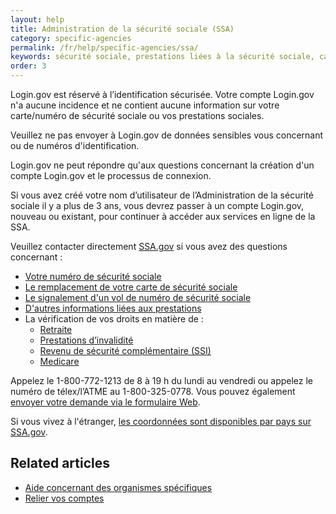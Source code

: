 ```yaml
---
layout: help
title: Administration de la sécurité sociale (SSA)
category: specific-agencies
permalink: /fr/help/specific-agencies/ssa/
keywords: sécurité sociale, prestations liées à la sécurité sociale, carte de sécurité sociale de remplacement, carte de sécurité sociale, SSA, remplacement de carte de sécurité sociale, relevé de sécurité sociale, remplacer une carte de sécurité sociale, nouvelle carte de sécurité sociale, nouvelle carte, carte de remplacement, relevé de sécurité sociale, compte de sécurité sociale, administration de la sécurité sociale, ssa.gov, j’ai besoin d’une nouvelle carte de sécurité sociale
order: 3
---
```

Login.gov est réservé à l’identification sécurisée. Votre compte Login.gov n'a aucune incidence et ne contient aucune information sur votre carte/numéro de sécurité sociale ou vos prestations sociales.

Veuillez ne pas envoyer à Login.gov de données sensibles vous concernant ou de numéros d'identification.

Login.gov ne peut répondre qu'aux questions concernant la création d'un compte Login.gov et le processus de connexion.

Si vous avez créé votre nom d’utilisateur de l’Administration de la sécurité sociale il y a plus de 3 ans, vous devrez passer à un compte Login.gov, nouveau ou existant, pour continuer à accéder aux services en ligne de la SSA.

Veuillez contacter directement [SSA.gov](https://www.ssa.gov/) si vous avez des questions concernant :

* [Votre numéro de sécurité sociale](https://www.ssa.gov/employer/ssnv.htm)
* [Le remplacement de votre carte de sécurité sociale](https://www.ssa.gov/number-card/replace-card)
* [Le signalement d'un vol de numéro de sécurité sociale](https://www.ssa.gov/number-card/report-stolen-number)
* [D'autres informations liées aux prestations](https://faq.ssa.gov/en-US/)
* La vérification de vos droits en matière de :
  * [Retraite](https://www.ssa.gov/retirement)
  * [Prestations d’invalidité](https://www.ssa.gov/benefits/disability/)
  * [Revenu de sécurité complémentaire (SSI)](https://www.ssa.gov/ssi)
  * [Medicare](https://www.ssa.gov/medicare)

Appelez le 1-800-772-1213 de 8 à 19 h du lundi au vendredi ou appelez le numéro de télex/l’ATME au 1-800-325-0778. Vous pouvez également [envoyer votre demande via le formulaire Web](https://secure.ssa.gov/emailus/).

Si vous vivez à l'étranger, [les coordonnées sont disponibles par pays sur SSA.gov](https://www.ssa.gov/foreign/).

## Related articles

* [Aide concernant des organismes spécifiques](/fr/help/specific-agencies/overview/)
* [Relier vos comptes](/fr/help/manage-your-account/relink-your-accounts/)

